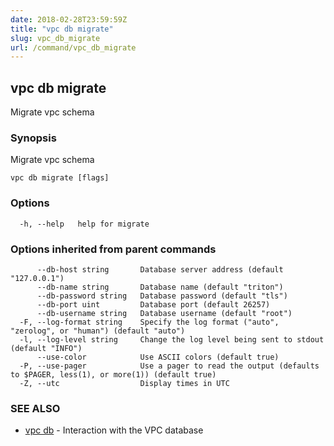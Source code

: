 ```yaml
---
date: 2018-02-28T23:59:59Z
title: "vpc db migrate"
slug: vpc_db_migrate
url: /command/vpc_db_migrate
---
```

## vpc db migrate

Migrate vpc schema

### Synopsis


Migrate vpc schema

```
vpc db migrate [flags]
```

### Options

```
  -h, --help   help for migrate
```

### Options inherited from parent commands

```
      --db-host string       Database server address (default "127.0.0.1")
      --db-name string       Database name (default "triton")
      --db-password string   Database password (default "tls")
      --db-port uint         Database port (default 26257)
      --db-username string   Database username (default "root")
  -F, --log-format string    Specify the log format ("auto", "zerolog", or "human") (default "auto")
  -l, --log-level string     Change the log level being sent to stdout (default "INFO")
      --use-color            Use ASCII colors (default true)
  -P, --use-pager            Use a pager to read the output (defaults to $PAGER, less(1), or more(1)) (default true)
  -Z, --utc                  Display times in UTC
```

### SEE ALSO
* [vpc db](/command/vpc_db)	 - Interaction with the VPC database

